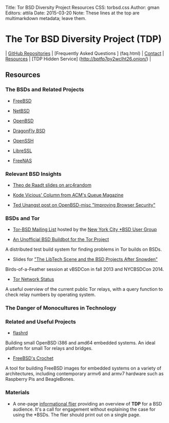 Title: Tor BSD Diversity Project Resources
CSS: torbsd.css
Author: gman
Editors: attila
Date: 2015-03-20
Note: These lines at the top are multimarkdown metadata; leave them.

# The Tor BSD Diversity Project (TDP) #

| [GitHub Repositories](https://github.com/torbsd) | [Frequently Asked Questions
] (faq.html) |  [Contact](contact.html) | [Resources](resources.html) | [TDP Hidden Service] (http://bptfp7py2wclht26.onion/) |

## Resources ##

### The BSDs and Related Projects ###

* [FreeBSD](https://www.freebsd.org)

* [NetBSD](http://www.netbsd.org)

* [OpenBSD](http://www.openbsd.org)

* [DragonFly BSD](http://www.dragonflybsd.org)

* [OpenSSH](http://www.openssh.com)

* [LibreSSL](http://www.libressl.org)

* [FreeNAS](https://www.freenas.org)

### Relevant BSD Insights ###

* [Theo de Raadt slides on arc4random](http://www.openbsd.org/papers/hackfest2014-arc4random/index.html)

* [Kode Vicious' Column from ACM's Queue Magazine](https://queue.acm.org/listing.cfm?typefilter=Kodevicious&sort=publication_date&order=desc&qc_type=Kodevicious&article_type=&item_topic=all&filter_type=topic&page_title=Kode%20Vicious&filter=all)

* [Ted Unangst post on OpenBSD-misc "Improving Browser Security"](https://marc.info/?l=openbsd-misc&m=142523501726732)

### BSDs and Tor ###

* [Tor-BSD Mailing List](http://lists.nycbug.org/mailman/listinfo/tor-bsd) hosted by the [New York City *BSD User Group](http://www.nycbug.org)

* [An Unofficial BSD Buildbot for the Tor Project](http://81.7.14.172)

A distributed test build system for finding problems in Tor builds on BSDs.

* Slides for ["The LibTech Scene and the BSD Projects After Snowden"](http://twvlhadsu5oznuux.onion)

Birds-of-a-Feather session at vBSDCon in fall 2013 and NYCBSDCon 2014.

* [Tor Network Status](http://torstatus.blutmagie.de)

A useful overview of the current public Tor relays, with a query function to check relay numbers by operating system.

### The Danger of Monocultures in Technology ###

### Related and Useful Projects ###

* [flashrd](http://www.nmedia.net/flashrd)

Building small OpenBSD i386 and amd64 embedded systems. An ideal platform for small Tor relays and bridges.

* [FreeBSD's Crochet](https://github.com/freebsd/crochet)

A tool for building FreeBSD images for embedded systems on a variety of architectures, including contemporary armv6 and armv7 hardware such as Raspberry Pis and BeagleBones. 

### Materials ###

* A one-page [informational flier](materials/flier-bsd.html) providing an overview of __TDP__ for a BSD audience.  It's a call for engagement without explaining the case for using the *BSDs. The flier should print out on a single page.
